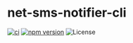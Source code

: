 # net-sms-notifier-cli

[![ci](https://github.com/jpfulton/net-sms-notifier-cli/actions/workflows/ci.yml/badge.svg)](https://github.com/jpfulton/net-sms-notifier-cli/actions/workflows/ci.yml)
[![npm version](https://badge.fury.io/js/%40jpfulton%2Fnet-sms-notifier-cli.svg)](https://www.npmjs.com/package/@jpfulton/net-sms-notifier-cli)
![License](https://img.shields.io/badge/License-MIT-blue)
